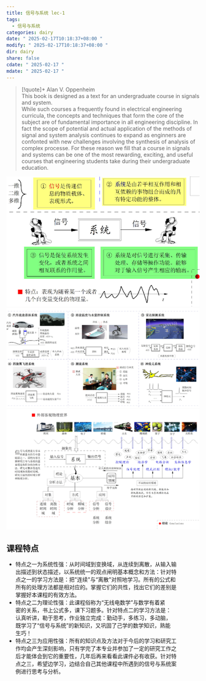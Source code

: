 ```yaml
---
title: 信号与系统 lec-1
tags:
  - 信号与系统
categories: dairy
date: " 2025-02-17T10:18:37+08:00 "
modify: " 2025-02-17T10:18:37+08:00 "
dir: dairy
share: false
cdate: " 2025-02-17 "
mdate: " 2025-02-17 "
---
```


>[!quote]+ Alan V. Oppenheim  
>This book is designed as a text for an undergraduate course in signals and system.  
>While such courses a frequently found in electrical engineering curricula, the concepts and techniques that form the core of the subject are of fundamental importance in all engineering discipline. In fact the scope of potential and actual application of the methods of signal and system analysis continues to expand as enginners are confonted with new challenges involving the synthesis of analysis of complex processe. For these reason we fill that a course in signals and systems can be one of the most rewarding, exciting, and useful courses that engineering students take during their undergraduate education.

![image.png](https://raw.githubusercontent.com/Tendourisu/images/master/202502171019804.png)  
![image.png](https://raw.githubusercontent.com/Tendourisu/images/master/202502171019989.png)  
![image.png](https://raw.githubusercontent.com/Tendourisu/images/master/202502171021039.png)

## 课程特点

- 特点之一为系统性强：从时间域到变换域，从连续到离散，从输入输  
出描述到状态描述，以系统统一的观点闸明基本概念和方法：针对特  
点之一的学习方法是：把"连续"与“离散"对照地学习。所有的公式和  
所有的处理方法都是相对应的。掌握它们的共性，找出它们的差别是  
掌握好本课程的有效方法。
- 特点之二为理论性强：此课程俗称为“无线电数学”与数学有着紧  
密的关系，书上公式多，课下习题多。针对特点二的学习方法是：  
认真听讲，勒于思考，作业独立完成：勤动手，多练习，多动脑，  
既学习了“信号与系统”的新知识，又巩固了己学的数学知识，熟能  
生巧！
- 特点之三为应用性强：所有的知识点及方法对于今后的学习和研究工  
作均会产生深刻影响，只有学完了本专业并参加了一定的研究工作之  
后才能体会到它的重要性，几年后再来看看此课件必有收获。针对特  
点之三，希望边学习，边结合自己其他课程中所遇到的信号与系统案  
例进行思考与分析。
